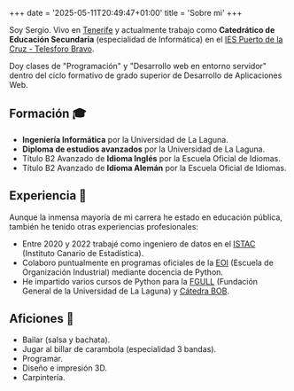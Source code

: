 +++
date = '2025-05-11T20:49:47+01:00'
title = 'Sobre mi'
+++

Soy Sergio. Vivo en [Tenerife](https://www.google.com/maps?q=tenerife) y actualmente trabajo como **Catedrático de Educación Secundaria** (especialidad de Informática) en el [IES Puerto de la Cruz - Telesforo Bravo](https://iespto.es).

Doy clases de "Programación" y "Desarrollo web en entorno servidor" dentro del ciclo formativo de grado superior de Desarrollo de Aplicaciones Web.

## Formación 🎓

- **Ingeniería Informática** por la Universidad de La Laguna.
- **Diploma de estudios avanzados** por la Universidad de La Laguna.
- Título B2 Avanzado de **Idioma Inglés** por la Escuela Oficial de Idiomas.
- Título B2 Avanzado de **Idioma Alemán** por la Escuela Oficial de Idiomas.

## Experiencia 💼

Aunque la inmensa mayoría de mi carrera he estado en educación pública, también he tenido otras experiencias profesionales:

- Entre 2020 y 2022 trabajé como ingeniero de datos en el [ISTAC](https://www.gobiernodecanarias.org/istac/) (Instituto Canario de Estadística).
- Colaboro puntualmente en programas oficiales de la [EOI](https://eoi.es) (Escuela de Organización Industrial) mediante docencia de Python.
- He impartido varios cursos de Python para la [FGULL](https://fg.ull.es/) (Fundación General de la Universidad de La Laguna) y [Cátedra BOB](https://www.ull.es/catedras/catedrabob/).

## Aficiones 🕺

- Bailar (salsa y bachata).
- Jugar al billar de carambola (especialidad 3 bandas).
- Programar.
- Diseño e impresión 3D.
- Carpintería.
